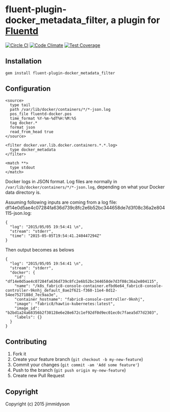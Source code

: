 # fluent-plugin-docker_metadata_filter, a plugin for [Fluentd](http://fluentd.org)
[![Circle CI](https://circleci.com/gh/fabric8io/fluent-plugin-docker_metadata_filter.svg?style=svg)](https://circleci.com/gh/fabric8io/fluent-plugin-docker_metadata_filter)
[![Code Climate](https://codeclimate.com/github/fabric8io/fluent-plugin-docker_metadata_filter/badges/gpa.svg)](https://codeclimate.com/github/fabric8io/fluent-plugin-docker_metadata_filter)
[![Test Coverage](https://codeclimate.com/github/fabric8io/fluent-plugin-docker_metadata_filter/badges/coverage.svg)](https://codeclimate.com/github/fabric8io/fluent-plugin-docker_metadata_filter)

## Installation

    gem install fluent-plugin-docker_metadata_filter

## Configuration
```
<source>
  type tail
  path /var/lib/docker/containers/*/*-json.log
  pos_file fluentd-docker.pos
  time_format %Y-%m-%dT%H:%M:%S
  tag docker.*
  format json
  read_from_head true
</source>

<filter docker.var.lib.docker.containers.*.*.log>
  type docker_metadata
</filter>

<match **>
  type stdout
</match>
```

Docker logs in JSON format. Log files are normally in
`/var/lib/docker/containers/*/*-json.log`, depending on what your Docker
data directory is.

Assuming following inputs are coming from a log file:
df14e0d5ae4c07284fa636d739c8fc2e6b52bc344658de7d3f08c36a2e804115-json.log:
```
{
  "log": "2015/05/05 19:54:41 \n",
  "stream": "stderr",
  "time": "2015-05-05T19:54:41.240447294Z"
}
```

Then output becomes as belows
```
{
  "log": "2015/05/05 19:54:41 \n",
  "stream": "stderr",
  "docker": {
    "id": "df14e0d5ae4c07284fa636d739c8fc2e6b52bc344658de7d3f08c36a2e804115",
    "name": "/k8s_fabric8-console-container.efbd6e64_fabric8-console-controller-9knhj_default_8ae2f621-f360-11e4-8d12-54ee7527188d_7ec9aa3e",
    "container_hostname": "fabric8-console-controller-9knhj",
    "image": "fabric8/hawtio-kubernetes:latest",
    "image_id": "b2bd1a24a68356b2f30128e6e28e672c1ef92df0d9ec01ec0c7faea5d77d2303",
    "labels": {}
  }
}
```

## Contributing

1. Fork it
2. Create your feature branch (`git checkout -b my-new-feature`)
3. Commit your changes (`git commit -am 'Add some feature'`)
4. Push to the branch (`git push origin my-new-feature`)
5. Create new Pull Request

## Copyright
  Copyright (c) 2015 jimmidyson
